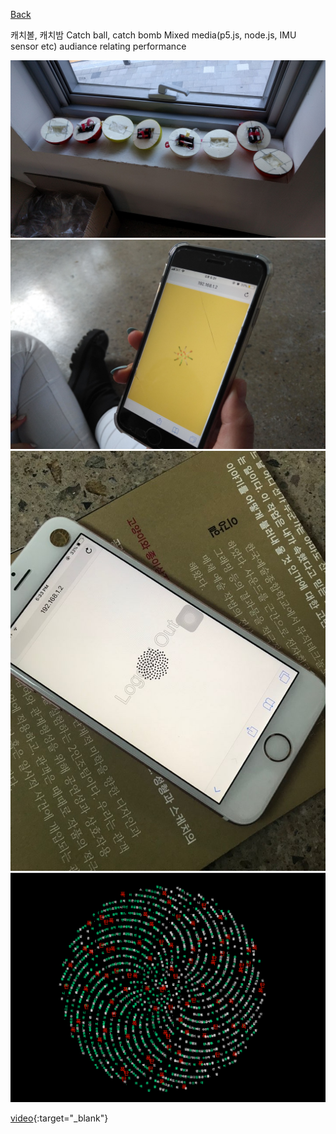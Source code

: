 [Back](../index.md)

캐치볼, 캐치밤 Catch ball, catch bomb
Mixed media(p5.js, node.js, IMU sensor etc) audiance relating performance

![](../img/cbcb_balls.jpg)
![](../img/cbcb_in_performance.jpg)
![](../img/cbcb_logout.jpeg)
![](../img/cbcb_textbomb.png)

[video](https://youtu.be/-8mqZjqoUN4){:target="_blank"}
